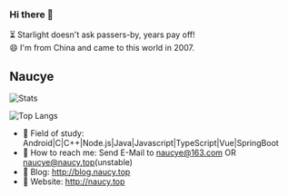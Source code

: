 ### Hi there 👋

⏳ Starlight doesn't ask passers-by, years pay off!<br>
😄 I'm from China and came to this world in 2007.

## Naucye

![Stats](https://github-readme-stats.vercel.app/api?username=naucye&show_icons=true&icon_color=CE1D2D&text_color=718096&bg_color=ffffff)

![Top Langs](https://github-readme-stats.vercel.app/api/top-langs/?username=naucye&layout=compact)

- 🎈 Field of study: Android|C|C++|Node.js|Java|Javascript|TypeScript|Vue|SpringBoot
- 🤝 How to reach me: Send E-Mail to naucye@163.com OR naucye@naucy.top(unstable)
- 🎃 Blog: http://blog.naucy.top
- 🎉 Website: http://naucy.top
